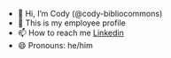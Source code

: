 - 👋 Hi, I’m Cody (@cody-bibliocommons)
- 👀 This is my employee profile
- 📫 How to reach me [Linkedin](https://ca.linkedin.com/in/cody-lusk)
- 😄 Pronouns: he/him

<!---
cody-bibliocommons/cody-bibliocommons is a ✨ special ✨ repository because its `README.md` (this file) appears on your GitHub profile.
You can click the Preview link to take a look at your changes.
--->
